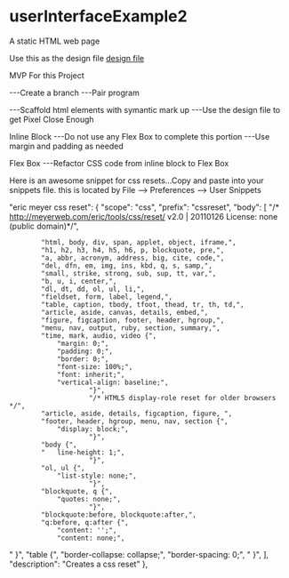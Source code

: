 # userInterfaceExample2
A static HTML web page



Use this as the design file [design file](designFiles/avanteOpticsDesignFile.png)

MVP For this Project

---Create a branch
---Pair program

---Scaffold html elements with symantic mark up
---Use the design file to get Pixel Close Enough


Inline Block 
---Do not use any Flex Box to complete this portion
---Use margin and padding as needed

Flex Box
---Refactor CSS code from inline block to Flex Box

Here is an awesome snippet for css resets...Copy and paste into your snippets file. this is located by File --> Preferences --> User Snippets

"eric meyer css reset": {
		"scope": "css",
		"prefix": "cssreset",
		"body": [
			"/* http://meyerweb.com/eric/tools/css/reset/ v2.0 | 20110126 License: none (public domain)*/",

			"html, body, div, span, applet, object, iframe,",
			"h1, h2, h3, h4, h5, h6, p, blockquote, pre,",
			"a, abbr, acronym, address, big, cite, code,",
			"del, dfn, em, img, ins, kbd, q, s, samp,",
			"small, strike, strong, sub, sup, tt, var,",
			"b, u, i, center,",
			"dl, dt, dd, ol, ul, li,",
			"fieldset, form, label, legend,",
			"table, caption, tbody, tfoot, thead, tr, th, td,",
			"article, aside, canvas, details, embed,",
			"figure, figcaption, footer, header, hgroup,",
			"menu, nav, output, ruby, section, summary,",
			"time, mark, audio, video {",
				"margin: 0;",
				"padding: 0;",
				"border: 0;",
				"font-size: 100%;",
				"font: inherit;",
				"vertical-align: baseline;",
						"}",
						"/* HTML5 display-role reset for older browsers */",
			"article, aside, details, figcaption, figure, ",
			"footer, header, hgroup, menu, nav, section {",
				"display: block;",
						"}",
			"body {",
			"	line-height: 1;",
						"}",
			"ol, ul {",
				"list-style: none;",
						"}",
			"blockquote, q {",
				"quotes: none;",
						"}",
			"blockquote:before, blockquote:after,",
			"q:before, q:after {",
				"content: '';",
				"content: none;",
"						}",
			"table {",
				"border-collapse: collapse;",
				"border-spacing: 0;",
					"	}",
		],
		"description": "Creates a css reset"
	},

